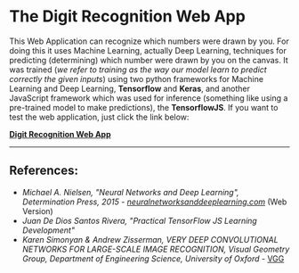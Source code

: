 # The Digit Recognition Web App

This Web Application can recognize which numbers were drawn by you. For doing this it uses Machine Learning, actually Deep Learning, techniques for predicting (determining) which number were drawn by you on the canvas. It was trained (*we refer to training as the way our model learn to predict correctly the given inputs*) using two python frameworks for Machine Learning and Deep Learning, **Tensorflow** and **Keras**, and another JavaScript framework which was used for inference (something like using a pre-trained model to make predictions), the **TensorflowJS**. If you want to test the web application, just click the link below:

[**Digit Recognition Web App**](https://anaximeno.github.io/DigitRecognitionWebApp/ "Digit Recognition Web App")

---

## References:

* *Michael A. Nielsen, "Neural Networks and Deep Learning", Determination Press, 2015* - [*neuralnetworksanddeeplearning.com*](https://neuralnetworksanddeeplearning.com/) (Web Version)
* *Juan De Dios Santos Rivera, "Practical TensorFlow JS Learning Development"*
* *Karen Simonyan & Andrew Zisserman, VERY DEEP CONVOLUTIONAL NETWORKS FOR LARGE-SCALE IMAGE RECOGNITION, Visual Geometry Group, Department of Engineering Science, University of Oxford* - [VGG](https://arxiv.org/pdf/1409.1556.pdf)
